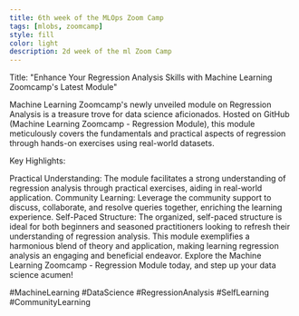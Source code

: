 ```yaml
---
title: 6th week of the MLOps Zoom Camp
tags: [mlobs, zoomcamp]
style: fill
color: light
description: 2d week of the ml Zoom Camp
---
```


Title: "Enhance Your Regression Analysis Skills with Machine Learning Zoomcamp's Latest Module"

Machine Learning Zoomcamp's newly unveiled module on Regression Analysis is a treasure trove for data science aficionados. Hosted on GitHub (Machine Learning Zoomcamp - Regression Module), this module meticulously covers the fundamentals and practical aspects of regression through hands-on exercises using real-world datasets.

Key Highlights:

Practical Understanding: The module facilitates a strong understanding of regression analysis through practical exercises, aiding in real-world application.
Community Learning: Leverage the community support to discuss, collaborate, and resolve queries together, enriching the learning experience.
Self-Paced Structure: The organized, self-paced structure is ideal for both beginners and seasoned practitioners looking to refresh their understanding of regression analysis.
This module exemplifies a harmonious blend of theory and application, making learning regression analysis an engaging and beneficial endeavor. Explore the Machine Learning Zoomcamp - Regression Module today, and step up your data science acumen!

#MachineLearning #DataScience #RegressionAnalysis #SelfLearning #CommunityLearning